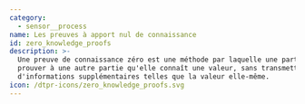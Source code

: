 ```yaml
---
category:
  - sensor__process
name: Les preuves à apport nul de connaissance
id: zero_knowledge_proofs
description: >-
  Une preuve de connaissance zéro est une méthode par laquelle une partie peut
  prouver à une autre partie qu'elle connaît une valeur, sans transmettre
  d'informations supplémentaires telles que la valeur elle-même.
icon: /dtpr-icons/zero_knowledge_proofs.svg
---
```


